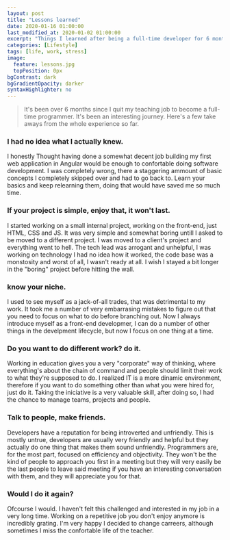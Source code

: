 ```yaml
---
layout: post
title: "Lessons learned"
date: 2020-01-16 01:00:00
last_modified_at: 2020-01-02 01:00:00
excerpt: "Things I learned after being a full-time developer for 6 months"
categories: [Lifestyle]
tags: [life, work, stress]
image:
  feature: lessons.jpg
  topPosition: 0px
bgContrast: dark
bgGradientOpacity: darker
syntaxHighlighter: no
---
```


> It's been over 6 months since I quit my teaching job to become a full-time programmer. It's been an interesting journey. Here's a few take aways from the whole experience so far.

### I had no idea what I actually knew.

I honestly Thought having done a somewhat decent job building my first web application in Angular would be enough to confortable doing software development. I was completely wrong, there a staggering ammount of basic concepts I completely skipped over and had to go back to. Learn your basics and keep relearning them, doing that would have saved me so much time.

### If your project is simple, enjoy that, it won't last.

I started working on a small internal project, working on the front-end, just HTML, CSS and JS. It was very simple and somewhat boring untill I asked to be moved to a different project. I was moved to a client's project and everything went to hell. The tech lead was arrogant and unhelpful, I was working on technology I had no idea how it worked, the code base was a monstosity and worst of all, I wasn't ready at all. I wish I stayed a bit longer in the "boring" project before hitting the wall.

### know your niche.

I used to see myself as a jack-of-all trades, that was detrimental to my work. It took me a number of very embarrasing mistakes to figure out that you need to focus on what to do before branching out. Now I always introduce myself as a front-end developmer, I can do a number of other things in the develpment lifecycle, but now I focus on one thing at a time.

### Do you want to do different work? do it.

Working in education gives you a very "corporate" way of thinking, where everything's about the chain of command and people should limit their work to what they're supposed to do. I realized IT is a more dinamic environment, therefore if you want to do something other than what you were hired for, just do it. Taking the iniciative is a very valuable skill, after doing so, I had the chance to manage teams, projects and people.

### Talk to people, make friends.

Developers have a reputation for being introverted and unfriendly. This is mostly untrue, developers are usually very friendly and helpful but they actually do one thing that makes them sound unfriendly. Programmers are, for the most part, focused on efficiency and objectivity. They won't be the kind of people to approach you first in a meeting but they will very easily be the last people to leave said meeting if you have an interesting conversation with them, and they will appreciate you for that.

### Would I do it again?

Ofcourse I would. I haven't felt this challenged and interested in my job in a very long time. Working on a repetitive job you don't enjoy anymore is incredibly grating. I'm very happy I decided to change carreers, although sometimes I miss the confortable life of the teacher.
